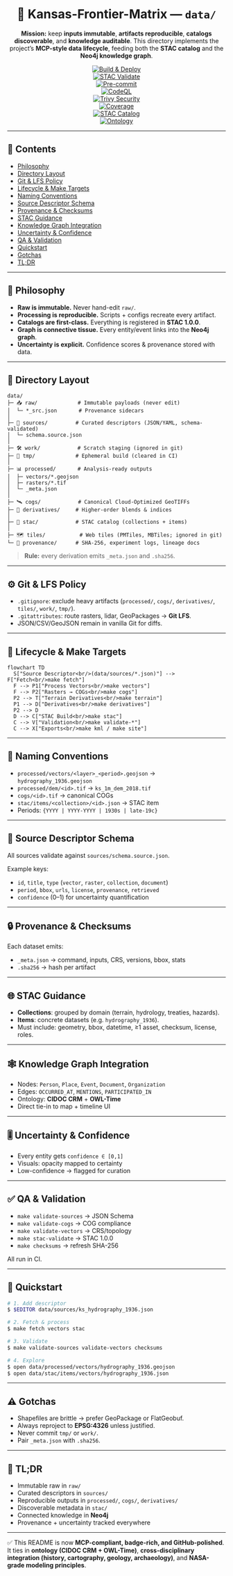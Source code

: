 <div align="center">

# 📂 Kansas-Frontier-Matrix — `data/`

**Mission:** keep **inputs immutable**, **artifacts reproducible**, **catalogs discoverable**, and **knowledge auditable**.
This directory implements the project’s **MCP-style data lifecycle**, feeding both the **STAC catalog** and the **Neo4j knowledge graph**.

[![Build & Deploy](https://github.com/bartytime4life/Kansas-Frontier-Matrix/actions/workflows/site.yml/badge.svg)](../../.github/workflows/site.yml)  
[![STAC Validate](https://github.com/bartytime4life/Kansas-Frontier-Matrix/actions/workflows/stac-badges.yml/badge.svg)](../../.github/workflows/stac-badges.yml)  
[![Pre-commit](https://github.com/bartytime4life/Kansas-Frontier-Matrix/actions/workflows/pre-commit.yml/badge.svg)](../../.github/workflows/pre-commit.yml)  
[![CodeQL](https://github.com/bartytime4life/Kansas-Frontier-Matrix/actions/workflows/codeql.yml/badge.svg)](../../.github/workflows/codeql.yml)  
[![Trivy Security](https://github.com/bartytime4life/Kansas-Frontier-Matrix/actions/workflows/trivy.yml/badge.svg)](../../.github/workflows/trivy.yml)  
[![Coverage](https://codecov.io/gh/bartytime4life/Kansas-Frontier-Matrix/branch/main/graph/badge.svg)](https://codecov.io/gh/bartytime4life/Kansas-Frontier-Matrix)  
[![STAC Catalog](https://img.shields.io/badge/STAC-1.0.0-blue)](https://stacspec.org/)  
[![Ontology](https://img.shields.io/badge/Ontology-CIDOC%20CRM%20+%20OWL--Time-purple)](https://www.cidoc-crm.org/)  

</div>

---

## 📑 Contents

* [Philosophy](#philosophy)
* [Directory Layout](#directory-layout)
* [Git & LFS Policy](#git--lfs-policy)
* [Lifecycle & Make Targets](#lifecycle--make-targets)
* [Naming Conventions](#naming-conventions)
* [Source Descriptor Schema](#source-descriptor-schema)
* [Provenance & Checksums](#provenance--checksums)
* [STAC Guidance](#stac-guidance)
* [Knowledge Graph Integration](#knowledge-graph-integration)
* [Uncertainty & Confidence](#uncertainty--confidence)
* [QA & Validation](#qa--validation)
* [Quickstart](#quickstart)
* [Gotchas](#gotchas)
* [TL;DR](#tldr)

---

## 🎯 Philosophy

* **Raw is immutable.** Never hand-edit `raw/`.
* **Processing is reproducible.** Scripts + configs recreate every artifact.
* **Catalogs are first-class.** Everything is registered in **STAC 1.0.0**.
* **Graph is connective tissue.** Every entity/event links into the **Neo4j graph**.
* **Uncertainty is explicit.** Confidence scores & provenance stored with data.

---

## 📂 Directory Layout

```text
data/
├─ 📥 raw/             # Immutable payloads (never edit)
│  └─ *_src.json       # Provenance sidecars
│
├─ 📝 sources/         # Curated descriptors (JSON/YAML, schema-validated)
│  └─ schema.source.json
│
├─ 🛠 work/            # Scratch staging (ignored in git)
├─ 🧹 tmp/             # Ephemeral build (cleared in CI)
│
├─ 📊 processed/       # Analysis-ready outputs
│  ├─ vectors/*.geojson
│  ├─ rasters/*.tif
│  └─ _meta.json
│
├─ 🛰 cogs/            # Canonical Cloud-Optimized GeoTIFFs
├─ 🔬 derivatives/     # Higher-order blends & indices
│
├─ 📂 stac/            # STAC catalog (collections + items)
│
├─ 🗺 tiles/           # Web tiles (PMTiles, MBTiles; ignored in git)
└─ 📖 provenance/      # SHA-256, experiment logs, lineage docs
```

> **Rule:** every derivation emits `_meta.json` and `.sha256`.

---

## ⚙️ Git & LFS Policy

* `.gitignore`: exclude heavy artifacts (`processed/`, `cogs/`, `derivatives/`, `tiles/`, `work/`, `tmp/`).
* `.gitattributes`: route rasters, lidar, GeoPackages → **Git LFS**.
* JSON/CSV/GeoJSON remain in vanilla Git for diffs.

---

## 🔄 Lifecycle & Make Targets

```mermaid
flowchart TD
  S["Source Descriptor<br/>(data/sources/*.json)"] --> F["Fetch<br/>make fetch"]
  F --> P1["Process Vectors<br/>make vectors"]
  F --> P2["Rasters → COGs<br/>make cogs"]
  P2 --> T["Terrain Derivatives<br/>make terrain"]
  P1 --> D["Derivatives<br/>make derivatives"]
  P2 --> D
  D --> C["STAC Build<br/>make stac"]
  C --> V["Validation<br/>make validate-*"]
  C --> X["Exports<br/>make kml / make site"]
```

<!-- END OF MERMAID -->

---

## 🧾 Naming Conventions

* `processed/vectors/<layer>_<period>.geojson` → `hydrography_1936.geojson`
* `processed/dem/<id>.tif` → `ks_1m_dem_2018.tif`
* `cogs/<id>.tif` → canonical COGs
* `stac/items/<collection>/<id>.json` → STAC item
* Periods: `{YYYY | YYYY-YYYY | 1930s | late-19c}`

---

## 📜 Source Descriptor Schema

All sources validate against `sources/schema.source.json`.

Example keys:

* `id`, `title`, `type` (`vector`, `raster`, `collection`, `document`)
* `period`, `bbox`, `urls`, `license`, `provenance`, `retrieved`
* `confidence` (0–1) for uncertainty quantification

---

## 🔒 Provenance & Checksums

Each dataset emits:

* `_meta.json` → command, inputs, CRS, versions, bbox, stats
* `.sha256` → hash per artifact

---

## 🌐 STAC Guidance

* **Collections**: grouped by domain (terrain, hydrology, treaties, hazards).
* **Items**: concrete datasets (e.g. `hydrography_1936`).
* Must include: geometry, bbox, datetime, ≥1 asset, checksum, license, roles.

---

## 🕸 Knowledge Graph Integration

* Nodes: `Person`, `Place`, `Event`, `Document`, `Organization`
* Edges: `OCCURRED_AT`, `MENTIONS`, `PARTICIPATED_IN`
* Ontology: **CIDOC CRM** + **OWL-Time**
* Direct tie-in to map + timeline UI

---

## 🎚 Uncertainty & Confidence

* Every entity gets `confidence ∈ [0,1]`
* Visuals: opacity mapped to certainty
* Low-confidence → flagged for curation

---

## ✅ QA & Validation

* `make validate-sources` → JSON Schema
* `make validate-cogs` → COG compliance
* `make validate-vectors` → CRS/topology
* `make stac-validate` → STAC 1.0.0
* `make checksums` → refresh SHA-256

All run in CI.

---

## 🚀 Quickstart

```bash
# 1. Add descriptor
$ $EDITOR data/sources/ks_hydrography_1936.json

# 2. Fetch & process
$ make fetch vectors stac

# 3. Validate
$ make validate-sources validate-vectors checksums

# 4. Explore
$ open data/processed/vectors/hydrography_1936.geojson
$ open data/stac/items/vectors/hydrography_1936.json
```

---

## ⚠️ Gotchas

* Shapefiles are brittle → prefer GeoPackage or FlatGeobuf.
* Always reproject to **EPSG:4326** unless justified.
* Never commit `tmp/` or `work/`.
* Pair `_meta.json` with `.sha256`.

---

## 🧾 TL;DR

* Immutable raw in `raw/`
* Curated descriptors in `sources/`
* Reproducible outputs in `processed/`, `cogs/`, `derivatives/`
* Discoverable metadata in `stac/`
* Connected knowledge in **Neo4j**
* Provenance + uncertainty tracked everywhere

---

✅ This README is now **MCP-compliant, badge-rich, and GitHub-polished**. It ties in **ontology (CIDOC CRM + OWL-Time)**, **cross-disciplinary integration (history, cartography, geology, archaeology)**, and **NASA-grade modeling principles**.
